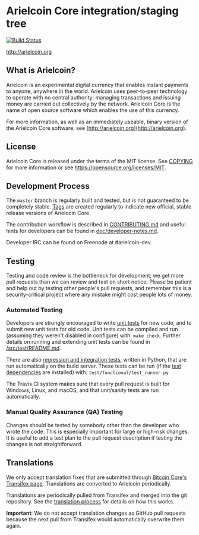 Arielcoin Core integration/staging tree
=====================================

[![Build Status](https://travis-ci.org/arielcoin-project/arielcoin.svg?branch=master)](https://travis-ci.org/arielcoin-project/arielcoin)

http://arielcoin.org

What is Arielcoin?
----------------

Arielcoin is an experimental digital currency that enables instant payments to
anyone, anywhere in the world. Arielcoin uses peer-to-peer technology to operate
with no central authority: managing transactions and issuing money are carried
out collectively by the network. Arielcoin Core is the name of open source
software which enables the use of this currency.

For more information, as well as an immediately useable, binary version of
the Arielcoin Core software, see [http://arielcoin.org](http://arielcoin.org).

License
-------

Arielcoin Core is released under the terms of the MIT license. See [COPYING](COPYING) for more
information or see https://opensource.org/licenses/MIT.

Development Process
-------------------

The `master` branch is regularly built and tested, but is not guaranteed to be
completely stable. [Tags](https://github.com/arielcoin-project/arielcoin/tags) are created
regularly to indicate new official, stable release versions of Arielcoin Core.

The contribution workflow is described in [CONTRIBUTING.md](CONTRIBUTING.md)
and useful hints for developers can be found in [doc/developer-notes.md](doc/developer-notes.md).

Developer IRC can be found on Freenode at #arielcoin-dev.

Testing
-------

Testing and code review is the bottleneck for development; we get more pull
requests than we can review and test on short notice. Please be patient and help out by testing
other people's pull requests, and remember this is a security-critical project where any mistake might cost people
lots of money.

### Automated Testing

Developers are strongly encouraged to write [unit tests](src/test/README.md) for new code, and to
submit new unit tests for old code. Unit tests can be compiled and run
(assuming they weren't disabled in configure) with: `make check`. Further details on running
and extending unit tests can be found in [/src/test/README.md](/src/test/README.md).

There are also [regression and integration tests](/test), written
in Python, that are run automatically on the build server.
These tests can be run (if the [test dependencies](/test) are installed) with: `test/functional/test_runner.py`

The Travis CI system makes sure that every pull request is built for Windows, Linux, and macOS, and that unit/sanity tests are run automatically.

### Manual Quality Assurance (QA) Testing

Changes should be tested by somebody other than the developer who wrote the
code. This is especially important for large or high-risk changes. It is useful
to add a test plan to the pull request description if testing the changes is
not straightforward.

Translations
------------

We only accept translation fixes that are submitted through [Bitcoin Core's Transifex page](https://www.transifex.com/projects/p/bitcoin/).
Translations are converted to Arielcoin periodically.

Translations are periodically pulled from Transifex and merged into the git repository. See the
[translation process](doc/translation_process.md) for details on how this works.

**Important**: We do not accept translation changes as GitHub pull requests because the next
pull from Transifex would automatically overwrite them again.
